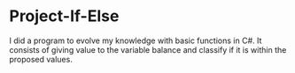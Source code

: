 # Project-If-Else
I did a program to evolve my knowledge with basic functions in C#. It consists of giving value to the variable balance and classify if it is within the proposed values.
